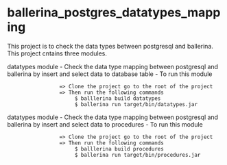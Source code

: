 # ballerina_postgres_datatypes_mapping

This project is to check the data types between postgresql and ballerina.
This project cntains three modules.

datatypes module - Check the data type mapping between postgresql and ballerina by insert and select data to database table
                 - To run this module 
                 
                     => Clone the project go to the root of the project
                     => Then run the following commands
                          $ balllerina build datatypes
                          $ ballerina run target/bin/datatypes.jar
                          
                          

datatypes module - Check the data type mapping between postgresql and ballerina by insert and select data to procedures
                 - To run this module 
                 
                     => Clone the project go to the root of the project
                     => Then run the following commands
                          $ balllerina build procedures
                          $ ballerina run target/bin/procedures.jar
    
